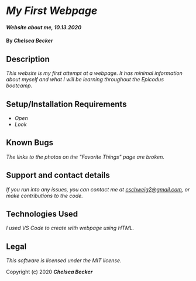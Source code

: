 # _My First Webpage_

#### _Website about me, 10.13.2020_

#### By _Chelsea Becker_

## Description

_This website is my first attempt at a webpage. It has minimal information about myself and what I will be learning throughout the Epicodus bootcamp._

## Setup/Installation Requirements

* _Open_
* _Look_

## Known Bugs

_The links to the photos on the "Favorite Things" page are broken._

## Support and contact details

_If you run into any issues, you can contact me at cschweig2@gmail.com, or make contributions to the code._

## Technologies Used

_I used VS Code to create with webpage using HTML._

## Legal

*This software is licensed under the MIT license.*

Copyright (c) 2020 **_Chelsea Becker_**


